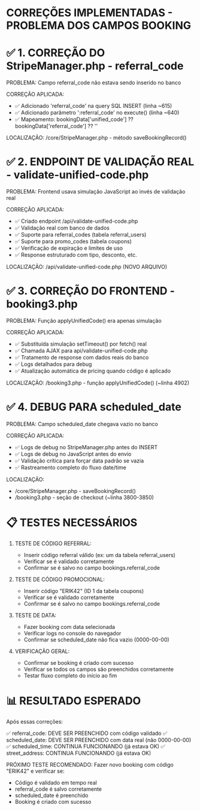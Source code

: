 CORREÇÕES IMPLEMENTADAS - PROBLEMA DOS CAMPOS BOOKING
=====================================================

✅ 1. CORREÇÃO DO StripeManager.php - referral_code
===================================================

PROBLEMA: Campo referral_code não estava sendo inserido no banco

CORREÇÃO APLICADA:
- ✅ Adicionado 'referral_code' na query SQL INSERT (linha ~615)
- ✅ Adicionado parâmetro ':referral_code' no execute() (linha ~640)
- ✅ Mapeamento: bookingData['unified_code'] ?? bookingData['referral_code'] ?? ''

LOCALIZAÇÃO: /core/StripeManager.php - método saveBookingRecord()

✅ 2. ENDPOINT DE VALIDAÇÃO REAL - validate-unified-code.php
==========================================================

PROBLEMA: Frontend usava simulação JavaScript ao invés de validação real

CORREÇÃO APLICADA:
- ✅ Criado endpoint /api/validate-unified-code.php
- ✅ Validação real com banco de dados
- ✅ Suporte para referral_codes (tabela referral_users)  
- ✅ Suporte para promo_codes (tabela coupons)
- ✅ Verificação de expiração e limites de uso
- ✅ Response estruturado com tipo, desconto, etc.

LOCALIZAÇÃO: /api/validate-unified-code.php (NOVO ARQUIVO)

✅ 3. CORREÇÃO DO FRONTEND - booking3.php
==========================================

PROBLEMA: Função applyUnifiedCode() era apenas simulação

CORREÇÃO APLICADA:
- ✅ Substituída simulação setTimeout() por fetch() real
- ✅ Chamada AJAX para api/validate-unified-code.php
- ✅ Tratamento de response com dados reais do banco
- ✅ Logs detalhados para debug
- ✅ Atualização automática de pricing quando código é aplicado

LOCALIZAÇÃO: /booking3.php - função applyUnifiedCode() (~linha 4902)

✅ 4. DEBUG PARA scheduled_date
===============================

PROBLEMA: Campo scheduled_date chegava vazio no banco

CORREÇÃO APLICADA:
- ✅ Logs de debug no StripeManager.php antes do INSERT
- ✅ Logs de debug no JavaScript antes do envio
- ✅ Validação crítica para forçar data padrão se vazia
- ✅ Rastreamento completo do fluxo date/time

LOCALIZAÇÃO: 
- /core/StripeManager.php - saveBookingRecord()
- /booking3.php - seção de checkout (~linha 3800-3850)

📋 TESTES NECESSÁRIOS
=====================

1. TESTE DE CÓDIGO REFERRAL:
   - Inserir código referral válido (ex: um da tabela referral_users)
   - Verificar se é validado corretamente
   - Confirmar se é salvo no campo bookings.referral_code

2. TESTE DE CÓDIGO PROMOCIONAL:
   - Inserir código "ERIK42" (ID 1 da tabela coupons)
   - Verificar se é validado corretamente  
   - Confirmar se é salvo no campo bookings.referral_code

3. TESTE DE DATA:
   - Fazer booking com data selecionada
   - Verificar logs no console do navegador
   - Confirmar se scheduled_date não fica vazio (0000-00-00)

4. VERIFICAÇÃO GERAL:
   - Confirmar se booking é criado com sucesso
   - Verificar se todos os campos são preenchidos corretamente
   - Testar fluxo completo do início ao fim

📊 RESULTADO ESPERADO
====================

Após essas correções:

✅ referral_code: DEVE SER PREENCHIDO com código validado
✅ scheduled_date: DEVE SER PREENCHIDO com data real (não 0000-00-00)  
✅ scheduled_time: CONTINUA FUNCIONANDO (já estava OK)
✅ street_address: CONTINUA FUNCIONANDO (já estava OK)

PRÓXIMO TESTE RECOMENDADO:
Fazer novo booking com código "ERIK42" e verificar se:
- Código é validado em tempo real
- referral_code é salvo corretamente
- scheduled_date é preenchido
- Booking é criado com sucesso
